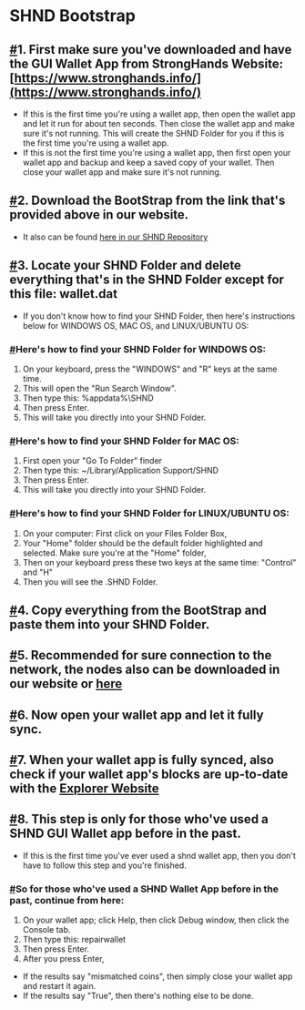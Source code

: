 # SHND Bootstrap

## [\#]()1. First make sure you've downloaded and have the GUI Wallet App from StrongHands Website: [https://www.stronghands.info/](https://www.stronghands.info/)

* If this is the first time you're using a wallet app, then open the wallet app and let it run for about ten seconds. Then close the wallet app and make sure it's not running. This will create the SHND Folder for you if this is the first time you're using a wallet app.
* If this is not the first time you're using a wallet app, then first open your wallet app and backup and keep a saved copy of your wallet. Then close your wallet app and make sure it's not running.

## [\#]()2. Download the BootStrap from the link that's provided above in our website.

* It also can be found [here in our SHND Repository](https://github.com/stronghands-official/assets/releases/download/shnd-bootstrap-0.7.3.0/SHND-Bootstrap-ver0.7.3.0.zip/)

## [\#]()3. Locate your SHND Folder and delete everything that's in the SHND Folder except for this file: wallet.dat

* If you don't know how to find your SHND Folder, then here's instructions below for WINDOWS OS, MAC OS, and LINUX/UBUNTU OS:

### [\#]()Here's how to find your SHND Folder for WINDOWS OS:

1. On your keyboard, press the "WINDOWS" and "R" keys at the same time.
2. This will open the "Run Search Window".
3. Then type this: %appdata%\SHND
4. Then press Enter.
5. This will take you directly into your SHND Folder.

### [\#]()Here's how to find your SHND Folder for MAC OS:

1. First open your "Go To Folder" finder
2. Then type this: ~/Library/Application Support/SHND
3. Then press Enter.
4. This will take you directly into your SHND Folder.

### [\#]()Here's how to find your SHND Folder for LINUX/UBUNTU OS:

1. On your computer: First click on your Files Folder Box,
2. Your "Home" folder should be the default folder highlighted and selected. Make sure you're at the "Home" folder,
3. Then on your keyboard press these two keys at the same time: "Control" and "H"
4. Then you will see the .SHND Folder.

## [\#]()4. Copy everything from the BootStrap and paste them into your SHND Folder.

## [\#]()5. Recommended for sure connection to the network, the nodes also can be downloaded in our website or [here](https://github.com/stronghands-oficial/assets/raw/main/shnd-peers.dat/)

## [\#]()6. Now open your wallet app and let it fully sync.

## [\#]()7. When your wallet app is fully synced, also check if your wallet app's blocks are up-to-date with the [Explorer Website](https://www.coinexplorer.net/SHND)

## [\#]()8. This step is only for those who've used a SHND GUI Wallet app before in the past.

* If this is the first time you've ever used a shnd wallet app, then you don't have to follow this step and you're finished.

### [\#]()So for those who've used a SHND Wallet App before in the past, continue from here:

1. On your wallet app; click Help, then click Debug window, then click the Console tab.
2. Then type this: repairwallet
3. Then press Enter.
4. After you press Enter,

* If the results say "mismatched coins", then simply close your wallet app and restart it again.
* If the results say "True", then there's nothing else to be done.

